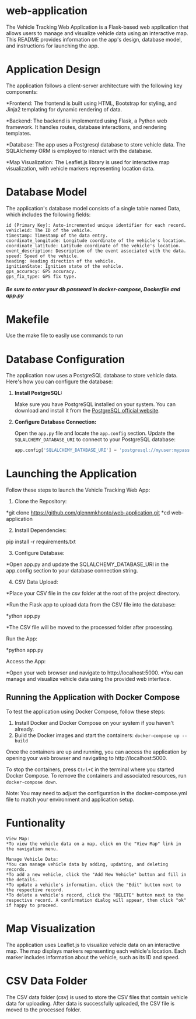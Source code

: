 # web-application

The Vehicle Tracking Web Application is a Flask-based web application that allows users to manage and visualize vehicle data using an interactive map. This README provides information on the app's design, database model, and instructions for launching the app.

# Application Design

The application follows a client-server architecture with the following key components:

*Frontend: The frontend is built using HTML, Bootstrap for styling, and Jinja2 templating for dynamic rendering of data.

*Backend: The backend is implemented using Flask, a Python web framework. It handles routes, database interactions, and rendering templates.

*Database: The app uses a Postgresql database to store vehicle data. The SQLAlchemy ORM is employed to interact with the database.

*Map Visualization: The Leaflet.js library is used for interactive map visualization, with vehicle markers representing location data.

# Database Model

The application's database model consists of a single table named Data, which includes the following fields:

    id (Primary Key): Auto-incremented unique identifier for each record.
    vehicleid: The ID of the vehicle.
    timestamp: Timestamp of the data entry.
    coordinate_longitude: Longitude coordinate of the vehicle's location.
    coordinate_latitude: Latitude coordinate of the vehicle's location.
    event_description: Description of the event associated with the data.
    speed: Speed of the vehicle.
    heading: Heading direction of the vehicle.
    ignitionState: Ignition state of the vehicle.
    gps_accuracy: GPS accuracy.
    gps_fix_type: GPS fix type.


##### Be sure to enter your db password in docker-compose, Dockerfile and app.py  

# Makefile

Use the make file to easily use commands to run

# Database Configuration

The application now uses a PostgreSQL database to store vehicle data. Here's how you can configure the database:

1. **Install PostgreSQL:**

   Make sure you have PostgreSQL installed on your system. You can download and install it from the [PostgreSQL official website](https://www.postgresql.org/download/).

2. **Configure Database Connection:**

   Open the `app.py` file and locate the `app.config` section. Update the `SQLALCHEMY_DATABASE_URI` to connect to your PostgreSQL database:

   ```python
   app.config['SQLALCHEMY_DATABASE_URI'] = 'postgresql://myuser:mypassword@localhost/webappdb'


# Launching the Application

Follow these steps to launch the Vehicle Tracking Web App:

1) Clone the Repository:

*git clone https://github.com/glennmkhonto/web-application.git
*cd web-application

2) Install Dependencies:

pip install -r requirements.txt

3) Configure Database:

*Open app.py and update the SQLALCHEMY_DATABASE_URI in the app.config section to your database connection string.

4) CSV Data Upload:

*Place your CSV file in the csv folder at the root of the project directory.

*Run the Flask app to upload data from the CSV file into the database:

*ython app.py

*The CSV file will be moved to the processed folder after processing.

Run the App:

*python app.py

Access the App:

*Open your web browser and navigate to http://localhost:5000.
*You can manage and visualize vehicle data using the provided web interface.

## Running the Application with Docker Compose

To test the application using Docker Compose, follow these steps:

1. Install Docker and Docker Compose on your system if you haven't already.
4. Build the Docker images and start the containers: `docker-compose up --build`

Once the containers are up and running, you can access the application by opening your web browser and navigating to http://localhost:5000.

To stop the containers, press `Ctrl+C` in the terminal where you started Docker Compose. To remove the containers and associated resources, run `docker-compose down`.

Note: You may need to adjust the configuration in the docker-compose.yml file to match your environment and application setup.


# Funtionality

    View Map:
    *To view the vehicle data on a map, click on the "View Map" link in the navigation menu.

    Manage Vehicle Data:
    *You can manage vehicle data by adding, updating, and deleting records.
    *To add a new vehicle, click the "Add New Vehicle" button and fill in the details.
    *To update a vehicle's information, click the "Edit" button next to the respective record.
    *To delete a vehicle's record, click the "DELETE" button next to the respective record. A confirmation dialog will appear, then click "ok" if happy to proceed.

# Map Visualization

The application uses Leaflet.js to visualize vehicle data on an interactive map. The map displays markers representing each vehicle's location. Each marker includes information about the vehicle, such as its ID and speed.

# CSV Data Folder

The CSV data folder (csv) is used to store the CSV files that contain vehicle data for uploading. After data is successfully uploaded, the CSV file is moved to the processed folder.

